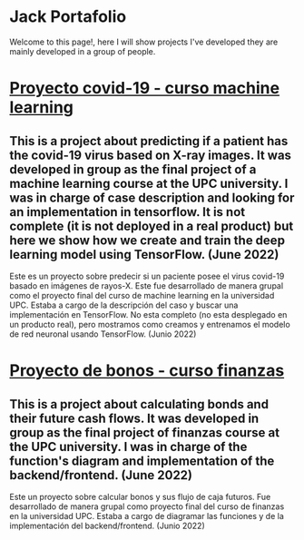 # Jack Portafolio

Welcome to this page!, here I will show projects I've developed they are mainly developed in a group of people.

# [Proyecto covid-19 - curso machine learning](https://github.com/Jack-Cruz/Proyecto_covid_machine_learning/blob/main/TF_CHAVEZ_RAMIRO.ipynb)
This is a project about predicting if a patient has the covid-19 virus based on X-ray images. It was developed in group as the final project of a machine learning course at the UPC university. I was in charge of case description and looking for an implementation in tensorflow. It is not complete (it is not deployed in a real product) but here we show how we create and train the deep learning model using TensorFlow. (June 2022)
---
Este es un proyecto sobre predecir si un paciente posee el virus covid-19 basado en imágenes de rayos-X. Este fue desarrollado de manera grupal como el proyecto final del curso de machine learning en la universidad UPC. Estaba a cargo de la descripción del caso y buscar una implementación en TensorFlow. No esta completo (no esta desplegado en un producto real), pero mostramos como creamos y entrenamos el modelo de red neuronal usando TensorFlow. (Junio 2022)


# [Proyecto de bonos - curso finanzas](https://easy-finanzas.netlify.app/)
This is a project about calculating bonds and their future cash flows. It was developed in group as the final project of finanzas course at the UPC university. I was in charge of the function's diagram and implementation of the backend/frontend. (June 2022)
---
Este un proyecto sobre calcular bonos y sus flujo de caja futuros. Fue desarrollado de manera grupal como proyecto final del curso de finanzas en la universidad UPC. Estaba a cargo de diagramar las funciones y de la implementación del backend/frontend. (Junio 2022)
